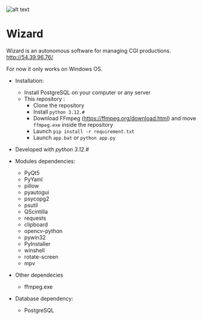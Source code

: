 ![alt text](http://54.39.96.76/documentation/_images/wizard_icon_256.png)

# Wizard

Wizard is an autonomous software for managing CGI productions.
http://54.39.96.76/

For now it only works on Windows OS.

* Installation:
	* Install PostgreSQL on your computer or any server
	* This repository :
		* Clone the repository
		* Install `python 3.12.#`
		* Download FFmpeg (https://ffmpeg.org/download.html) and move `ffmpeg.exe` inside the repository
		* Launch `pip install -r requirement.txt`
		* Launch `app.bat` or `python app.py`

* Developed with _python 3.12.#_

* Modules dependencies:
	* PyQt5
	* PyYaml
	* pillow
	* pyautogui
	* psycopg2
	* psutil
	* QScintilla
	* requests
	* clipboard
	* opencv-python
	* pywin32
	* PyInstaller
	* winshell
	* rotate-screen
	* mpv

* Other dependecies
	* ffmpeg.exe

* Database dependency:
	* PostgreSQL
